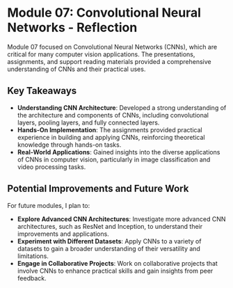 # Module 07: Convolutional Neural Networks - Reflection

Module 07 focused on Convolutional Neural Networks (CNNs), which are critical for many computer vision applications. The presentations, assignments, and support reading materials provided a comprehensive understanding of CNNs and their practical uses.

## Key Takeaways

- **Understanding CNN Architecture**: Developed a strong understanding of the architecture and components of CNNs, including convolutional layers, pooling layers, and fully connected layers.
- **Hands-On Implementation**: The assignments provided practical experience in building and applying CNNs, reinforcing theoretical knowledge through hands-on tasks.
- **Real-World Applications**: Gained insights into the diverse applications of CNNs in computer vision, particularly in image classification and video processing tasks.

## Potential Improvements and Future Work

For future modules, I plan to:

- **Explore Advanced CNN Architectures**: Investigate more advanced CNN architectures, such as ResNet and Inception, to understand their improvements and applications.
- **Experiment with Different Datasets**: Apply CNNs to a variety of datasets to gain a broader understanding of their versatility and limitations.
- **Engage in Collaborative Projects**: Work on collaborative projects that involve CNNs to enhance practical skills and gain insights from peer feedback.
